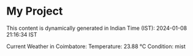 # My Project

This content is dynamically generated in Indian Time (IST): 2024-01-08 21:16:34 IST


Current Weather in Coimbatore:
Temperature: 23.88 °C
Condition: mist
